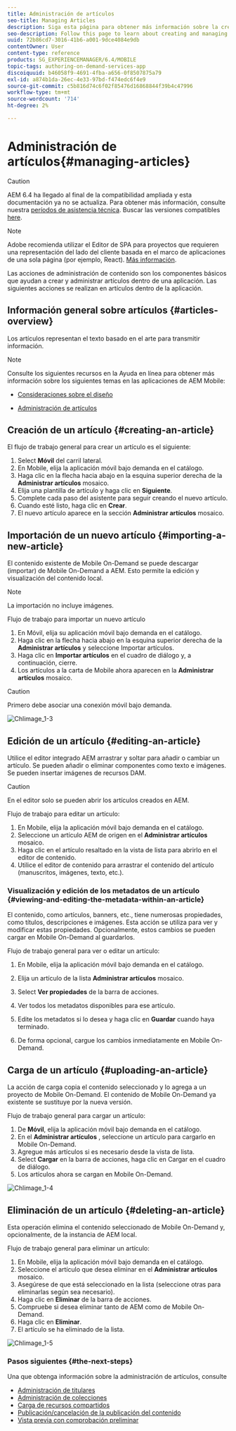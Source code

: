 ```yaml
---
title: Administración de artículos
seo-title: Managing Articles
description: Siga esta página para obtener más información sobre la creación y administración de Artículos.
seo-description: Follow this page to learn about creating and managing Articles.
uuid: 72b86cd7-3016-41b6-a001-9dce4084e9db
contentOwner: User
content-type: reference
products: SG_EXPERIENCEMANAGER/6.4/MOBILE
topic-tags: authoring-on-demand-services-app
discoiquuid: b46058f9-4691-4fba-a656-0f8507875a79
exl-id: a874b1da-26ec-4e33-97bd-f474edc6f4e9
source-git-commit: c5b816d74c6f02f85476d16868844f39b4c47996
workflow-type: tm+mt
source-wordcount: '714'
ht-degree: 2%

---
```


# Administración de artículos{#managing-articles}

>[!CAUTION]
>
>AEM 6.4 ha llegado al final de la compatibilidad ampliada y esta documentación ya no se actualiza. Para obtener más información, consulte nuestra [períodos de asistencia técnica](https://helpx.adobe.com/es/support/programs/eol-matrix.html). Buscar las versiones compatibles [here](https://experienceleague.adobe.com/docs/).

>[!NOTE]
>
>Adobe recomienda utilizar el Editor de SPA para proyectos que requieren una representación del lado del cliente basada en el marco de aplicaciones de una sola página (por ejemplo, React). [Más información](/help/sites-developing/spa-overview.md).

Las acciones de administración de contenido son los componentes básicos que ayudan a crear y administrar artículos dentro de una aplicación. Las siguientes acciones se realizan en artículos dentro de la aplicación.

## Información general sobre artículos {#articles-overview}

Los artículos representan el texto basado en el arte para transmitir información.

>[!NOTE]
>
>Consulte los siguientes recursos en la Ayuda en línea para obtener más información sobre los siguientes temas en las aplicaciones de AEM Mobile:
>
>* [Consideraciones sobre el diseño](https://helpx.adobe.com/digital-publishing-solution/help/design-app.html)
>
>* [Administración de artículos](https://helpx.adobe.com/digital-publishing-solution/help/creating-articles.html)
>


## Creación de un artículo {#creating-an-article}

El flujo de trabajo general para crear un artículo es el siguiente:

1. Select **Móvil** del carril lateral.
1. En Mobile, elija la aplicación móvil bajo demanda en el catálogo.
1. Haga clic en la flecha hacia abajo en la esquina superior derecha de la **Administrar artículos** mosaico.
1. Elija una plantilla de artículo y haga clic en **Siguiente**.
1. Complete cada paso del asistente para seguir creando el nuevo artículo.
1. Cuando esté listo, haga clic en **Crear**.
1. El nuevo artículo aparece en la sección **Administrar artículos** mosaico.

## Importación de un nuevo artículo {#importing-a-new-article}

El contenido existente de Mobile On-Demand se puede descargar (importar) de Mobile On-Demand a AEM. Esto permite la edición y visualización del contenido local.

>[!NOTE]
>
>La importación no incluye imágenes.

Flujo de trabajo para importar un nuevo artículo

1. En Móvil, elija su aplicación móvil bajo demanda en el catálogo.
1. Haga clic en la flecha hacia abajo en la esquina superior derecha de la **Administrar artículos** y seleccione Importar artículos.
1. Haga clic en **Importar artículos** en el cuadro de diálogo y, a continuación, cierre.
1. Los artículos a la carta de Mobile ahora aparecen en la **Administrar artículos** mosaico.

>[!CAUTION]
>
>Primero debe asociar una conexión móvil bajo demanda.

![Chlimage_1-3](assets/chlimage_1-3.gif)

## Edición de un artículo {#editing-an-article}

Utilice el editor integrado AEM arrastrar y soltar para añadir o cambiar un artículo. Se pueden añadir o eliminar componentes como texto e imágenes. Se pueden insertar imágenes de recursos DAM.

>[!CAUTION]
>
>En el editor solo se pueden abrir los artículos creados en AEM.

Flujo de trabajo para editar un artículo:

1. En Mobile, elija la aplicación móvil bajo demanda en el catálogo.
1. Seleccione un artículo AEM de origen en el **Administrar artículos** mosaico.
1. Haga clic en el artículo resaltado en la vista de lista para abrirlo en el editor de contenido.
1. Utilice el editor de contenido para arrastrar el contenido del artículo (manuscritos, imágenes, texto, etc.).

### Visualización y edición de los metadatos de un artículo {#viewing-and-editing-the-metadata-within-an-article}

El contenido, como artículos, banners, etc., tiene numerosas propiedades, como títulos, descripciones e imágenes. Esta acción se utiliza para ver y modificar estas propiedades. Opcionalmente, estos cambios se pueden cargar en Mobile On-Demand al guardarlos.

Flujo de trabajo general para ver o editar un artículo:

1. En Mobile, elija la aplicación móvil bajo demanda en el catálogo.
1. Elija un artículo de la lista **Administrar artículos** mosaico.

1. Select **Ver propiedades** de la barra de acciones.
1. Ver todos los metadatos disponibles para ese artículo.
1. Edite los metadatos si lo desea y haga clic en **Guardar** cuando haya terminado.
1. De forma opcional, cargue los cambios inmediatamente en Mobile On-Demand.

## Carga de un artículo {#uploading-an-article}

La acción de carga copia el contenido seleccionado y lo agrega a un proyecto de Mobile On-Demand. El contenido de Mobile On-Demand ya existente se sustituye por la nueva versión.

Flujo de trabajo general para cargar un artículo:

1. De **Móvil**, elija la aplicación móvil bajo demanda en el catálogo.
1. En el **Administrar artículos** , seleccione un artículo para cargarlo en Mobile On-Demand.
1. Agregue más artículos si es necesario desde la vista de lista.
1. Select **Cargar** en la barra de acciones, haga clic en Cargar en el cuadro de diálogo.
1. Los artículos ahora se cargan en Mobile On-Demand.

![Chlimage_1-4](assets/chlimage_1-4.gif)

## Eliminación de un artículo {#deleting-an-article}

Esta operación elimina el contenido seleccionado de Mobile On-Demand y, opcionalmente, de la instancia de AEM local.

Flujo de trabajo general para eliminar un artículo:

1. En Mobile, elija la aplicación móvil bajo demanda en el catálogo.
1. Seleccione el artículo que desea eliminar en el **Administrar artículos** mosaico.
1. Asegúrese de que está seleccionado en la lista (seleccione otras para eliminarlas según sea necesario).
1. Haga clic en **Eliminar** de la barra de acciones.
1. Compruebe si desea eliminar tanto de AEM como de Mobile On-Demand.
1. Haga clic en **Eliminar**.
1. El artículo se ha eliminado de la lista.

![Chlimage_1-5](assets/chlimage_1-5.gif)

### Pasos siguientes {#the-next-steps}

Una que obtenga información sobre la administración de artículos, consulte

* [Administración de titulares](/help/mobile/mobile-on-demand-managing-banners.md)
* [Administración de colecciones](/help/mobile/mobile-on-demand-managing-collections.md)
* [Carga de recursos compartidos](/help/mobile/mobile-on-demand-shared-resources.md)
* [Publicación/cancelación de la publicación del contenido](/help/mobile/mobile-on-demand-publishing-unpublishing.md)
* [Vista previa con comprobación preliminar](/help/mobile/aem-mobile-manage-ondemand-services.md)
